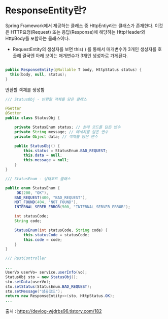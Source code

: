 # ResponseEntity란?
Spring Framework에서 제공하는 클래스 중 HttpEntiy라는 클래스가 존재한다. 이것은 HTTP요청(Request) 또는 응답(Response)에 해당하는 HttpHeader와 HttpBody를 포함하는 클래스이다.

* RequestEntity의 생성자를 보면 this( ) 를 통해서 매개변수가 3개인 생성자를 호출해 결국엔 아래 보이는 매개변수가 3개인 생성자로 가게된다.
```java

public ResponseEntity(@Nullable T body, HttpStatus status) { 
  this(body, null, status);
}
```
반환할 객체를 생성함
```java
/// StatusObj - 반환할 객체를 담은 클래스

@Getter
@Setter
public class StatusObj {

    private StatusEnum status; // 상태 코드를 담은 변수
    private String message; // 메세지를 담은 변수
    private Object data; // 객체를 담은 변수

    public StatusObj() {
        this.status = StatusEnum.BAD_REQUEST;
        this.data = null;
        this.message = null;
    }
}

```
```java
/// StatusEnum - 상태코드 클래스

public enum StatusEnum {
	 OK(200, "OK"),
    BAD_REQUEST(400, "BAD_REQUEST"),
    NOT_FOUND(404, "NOT_FOUND"),
    INTERNAL_SERER_ERROR(500, "INTERNAL_SERVER_ERROR");

    int statusCode;
    String code;

    StatusEnum(int statusCode, String code) {
        this.statusCode = statusCode;
        this.code = code;
    }
}

```
```java
/// RestController

...
UserVo userVo= service.userInfo(vo);
StatusObj sto = new StatusObj();
sto.setData(userVo);
sto.setStatus(StatusEnum.BAD_REQUEST);
sto.setMessage("성공코드");
return new ResponseEntity<>(sto, HttpStatus.OK);
...
```

출처 : <https://devlog-wjdrbs96.tistory.com/182>
